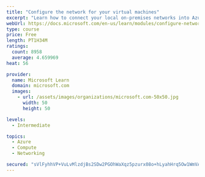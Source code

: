 ```yaml
---
title: "Configure the network for your virtual machines"
excerpt: "Learn how to connect your local on-premises networks into Azure using virtual networks, VPN gateways, and Azure ExpressRoute."
webUrl: https://docs.microsoft.com/en-us/learn/modules/configure-network-for-azure-virtual-machines/
type: course
price: Free
length: PT1H34M
ratings:
  count: 8958
  average: 4.659969
heat: 56

provider:
  name: Microsoft Learn
  domain: microsoft.com
  images:
    - url: /assets/images/organizations/microsoft.com-50x50.jpg
      width: 50
      height: 50

levels:
  - Intermediate

topics:
  - Azure
  - Compute
  - Networking

secured: "sVlFyhhVP+VuLvMlzdjBs2SDw2PGOhWaXqz5pzurx08o+hLyahHrq5Ow1WmVAxa1ndJfFMO71INrMyQOK1lQKmHTlcksa3cOZLSNosYBjOyF43KEbbbk3URn7Cb8i+g7q4rBNFrFFc+nDaUoNb3Luu65Pk4/YoFTVw8VGHw6ZiY08ac60J4oSESTd5b0JqkD1X9B5eHfnWjeJyzFnr7PcJ9UKTAN1MQwc4ONrBNOm2J48WqmyUTk+JryTbVaVLt317X/cU3qYQzdhsqysz6MzZpIcKeAu/s6p1WDjMMrOQsQ4MI1Ny0h+i8f+7Ix0BFBL4H3cnSXK8RbcrWu5eRWjdYUKWXPvWIu4jyxGLZED9Wkj9GjtYBvfe94zYBOsj/9109dJhO7RFi4LUdnPD3f7nEx6Sx43ySANZ3vZQlQ0Hw=;iViNhkBJvrxTTnReBkjF3Q=="
---
```


